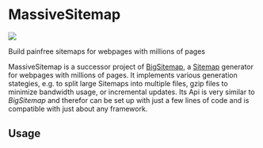 # MassiveSitemap

[![](http://travis-ci.org/rngtng/massive_sitemap.png)](http://travis-ci.org/rngtng/massive_sitemap)

Build painfree sitemaps for webpages with millions of pages

MassiveSitemap is a successor project of [BigSitemap](https://github.com/alexrabarts/big_sitemap), a [Sitemap](http://sitemaps.org) generator for webpages with millions of pages.
It implements various generation stategies, e.g. to split large Sitemaps into multiple files, gzip files to minimize bandwidth usage, or incremental updates. Its Api is very similar to _BigSitemap_ and therefor can be set up with just a few lines of code and is compatible with just about any framework.

## Usage
